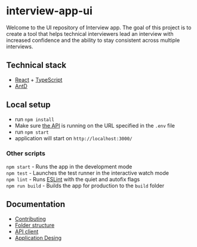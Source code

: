 # interview-app-ui

Welcome to the UI repository of Interview app. The goal of this project is to create a tool that helps technical interviewers lead an interview with increased confidence and the ability to stay consistent across multiple interviews.

## Technical stack
- [React](https://reactjs.org/) + [TypeScript](https://www.typescriptlang.org/)
- [AntD](https://ant.design/)

## Local setup

- run `npm install`
- Make sure [the API](https://github.com/3PillarGlobal-Czechia/interview-app-api) is running on the URL specified in the `.env` file
- run `npm start`
- application will start on `http://localhost:3000/`

### Other scripts

`npm start` - Runs the app in the development mode \
`npm test` - Launches the test runner in the interactive watch mode \
`npm lint` - Runs [ESLint](https://eslint.org/) with the quiet and autofix flags \
`npm run build` - Builds the app for production to the `build` folder

## Documentation

- [Contributing](CONTRIBUTING.md)
- [Folder structure](docs/FOLDER_STRUCTURE.md)
- [API client](docs/API_CLIENT.md)
- [Application Desing](docs/DESIGN.md)